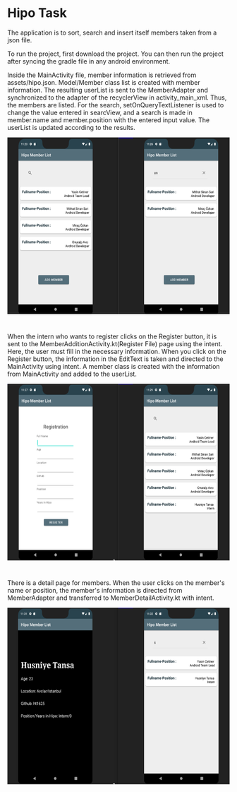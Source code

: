 <h1> Hipo Task </h1>

<p>
  The application is to sort, search and insert itself members taken from a json file.
</p>

<p>
  To run the project, first download the project. You can then run the project after syncing the gradle file in any android environment.
</p>

<p>
  Inside the MainActivity file, member information is retrieved from assets/hipo.json. Model/Member class list is created with member information. The resulting userList is sent to the MemberAdapter and synchronized to the adapter of the recyclerView in activity_main_xml. Thus, the members are listed. For the search, setOnQueryTextListener is used to change the value entered in searcView, and a search is made in member.name and member.position with the entered input value. The userList is updated according to the results.
</p>  
<p align="center">
  <img src="https://github.com/ht1625/android_studies/blob/main/list_getFromJson/ImagesProject/ImageHipoTask1.png" height="400">
</p>

<h1> </h1>
<p>
  When the intern who wants to register clicks on the Register button, it is sent to the MemberAdditionActivity.kt(Register File) page using the intent. Here, the user must fill in the necessary information. When you click on the Register button, the information in the EditText is taken and directed to the MainActivity using intent. A member class is created with the information from MainActivity and added to the userList.
</p>  
<p align="center">
  <img src="https://github.com/ht1625/android_studies/blob/main/list_getFromJson/ImagesProject/ImageHipoTask2.png" height="400">
</p>

<h1> </h1>
<p>
  There is a detail page for members. When the user clicks on the member's name or position, the member's information is directed from MemberAdapter and transferred to MemberDetailActivity.kt with intent. 
</p>  
<p align="center">
  <img src="https://github.com/ht1625/android_studies/blob/main/list_getFromJson/ImagesProject/ImageHipoTask3.png" height="400">
</p>
